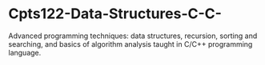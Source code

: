 # Cpts122-Data-Structures-C-C-
Advanced programming techniques: data structures, recursion, sorting and searching, and basics of algorithm analysis taught in C/C++ programming language.
